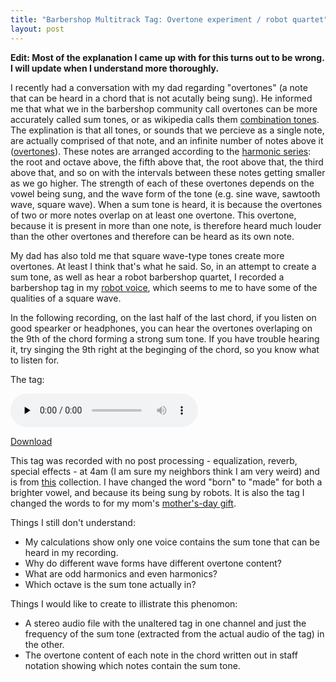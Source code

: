 ```yaml
---
title: "Barbershop Multitrack Tag: Overtone experiment / robot quartet"
layout: post
---
```


<strong>Edit: Most of the explanation I came up with for this turns out to be wrong. I will update when I understand more thoroughly.
</strong>

I recently had a conversation with my dad regarding "overtones" (a note that can be heard in a chord that is not acutally being sung). He informed me that what we in the barbershop community call overtones can be more accurately called sum tones, or as wikipedia calls them <a href="http://en.wikipedia.org/wiki/Combination_tone">combination tones</a>. The explination is that all tones, or sounds that we percieve as a single note, are actually comprised of that note, and an infinite number of notes above it (<a href="http://en.wikipedia.org/wiki/Overtone">overtones</a>). These notes are arranged according to the <a href="http://en.wikipedia.org/wiki/Harmonic_series_(music)">harmonic series</a>: the root and octave above, the fifth above that, the root above that, the third above that, and so on with the intervals between these notes getting smaller as we <span id="more-94"></span>go higher. The strength of each of these overtones depends on the vowel being sung, and the wave form of the tone (e.g. sine wave, sawtooth wave, square wave). When a sum tone is heard, it is because the overtones of two or more notes overlap on at least one overtone. This overtone, because it is present in more than one note, is therefore heard much louder than the other overtones and therefore can be heard as its own note.

My dad has also told me that square wave-type tones create more overtones. At least I think that's what he said. So, in an attempt to create a sum tone, as well as hear a robot barbershop quartet, I recorded a barbershop tag in my <a href="{{ site.url }}/blog/recording-of-robot-reading-song-translation/">robot voice</a>, which seems to me to have some of the qualities of a square wave.

In the following recording, on the last half of the last chord, if you listen on good spearker or headphones, you can hear the overtones overlaping on the 9th of the chord forming a strong sum tone. If you have trouble hearing it, try singing the 9th right at the beginging of the chord, so you know what to listen for.

The tag:

<audio id="wp_mep_46" src="{{ site.url }}/uploads/2008/05/robots-sing-in-dixie-land-where-i-was-born.mp3" type="audio/mp3"    controls="controls" preload="none"  ></audio>

<a href="{{ site.url }}/uploads/2008/05/robots-sing-in-dixie-land-where-i-was-born.mp3">Download</a>

This tag was recorded with no post processing - equalization, reverb, special effects - at 4am (I am sure my neighbors think I am very weird) and is from <a href="http://www.stampedecitychorus.com/classic_tags_men2.pdf">this</a> collection. I have changed the word "born" to "made" for both a brighter vowel, and because its being sung by robots. It is also the tag I changed the words to for my mom's <a href="{{ site.url }}/blog/barbershop-multi-track-mothers-day-gift/">mother's-day gift</a>.

Things I still don't understand:

<ul>
	<li>My calculations show only one voice contains the sum tone that can be heard in my recording.</li>
	<li>Why do different wave forms have different overtone content?</li>
	<li>What are odd harmonics and even harmonics?</li>
	<li>Which octave is the sum tone actually in?</li>
</ul>
Things I would like to create to illistrate this phenomon:
<ul>
	<li>A stereo audio file with the unaltered tag in one channel and just the frequency of the sum tone (extracted from the actual audio of the tag) in the other.</li>
	<li>The overtone content of each note in the chord written out in staff notation showing which notes contain the sum tone.</li>
</ul>
